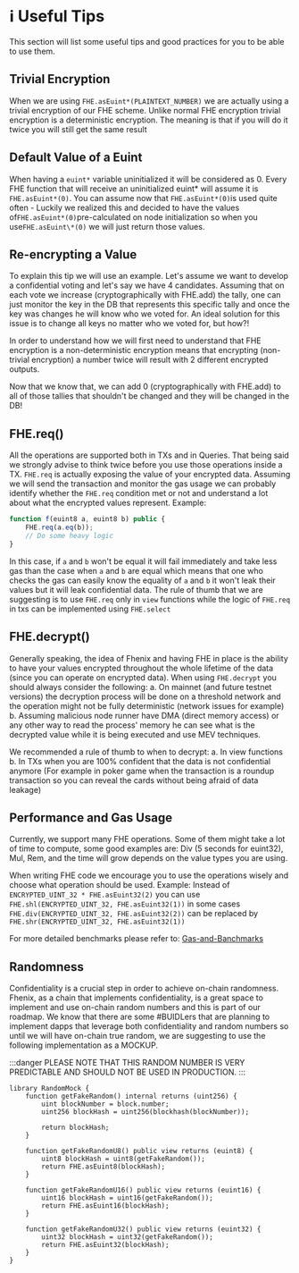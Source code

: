 # ℹ️ Useful Tips

This section will list some useful tips and good practices for you to be able to use them.

## Trivial Encryption

When we are using `FHE.asEuint*(PLAINTEXT_NUMBER)` we are actually using a trivial encryption of our FHE scheme. Unlike normal FHE encryption trivial encryption is a deterministic encryption. The meaning is that if you will do it twice you will still get the same result

## Default Value of a Euint

When having a `euint*` variable uninitialized it will be considered as 0. Every FHE function that will receive an uninitialized euint* will assume it is `FHE.asEuint*(0)`.
You can assume now that `FHE.asEuint*(0)`is used quite often - Luckily we realized this and decided to have the values of`FHE.asEuint*(0)`pre-calculated on node initialization so when you use`FHE.asEuint\*(0)` we will just return those values.

## Re-encrypting a Value

To explain this tip we will use an example. Let's assume we want to develop a confidential voting and let's say we have 4 candidates.
Assuming that on each vote we increase (cryptographically with FHE.add) the tally, one can just monitor the key in the DB that represents this specific tally and once the key was changes he will know who we voted for.
An ideal solution for this issue is to change all keys no matter who we voted for, but how?!

In order to understand how we will first need to understand that FHE encryption is a non-deterministic encryption means that encrypting (non-trivial encryption) a number twice will result with 2 different encrypted outputs.

Now that we know that, we can add 0 (cryptographically with FHE.add) to all of those tallies that shouldn't be changed and they will be changed in the DB!

## FHE.req()

All the operations are supported both in TXs and in Queries. That being said we strongly advise to think twice before you use those operations inside a TX. `FHE.req` is actually exposing the value of your encrypted data. Assuming we will send the transaction and monitor the gas usage we can probably identify whether the `FHE.req` condition met or not and understand a lot about what the encrypted values represent.
Example:

```javascript
function f(euint8 a, euint8 b) public {
    FHE.req(a.eq(b));
    // Do some heavy logic
}
```

In this case, if `a` and `b` won't be equal it will fail immediately and take less gas than the case when `a` and `b` are equal which means that one who checks the gas can easily know the equality of `a` and `b` it won't leak their values but it will leak confidential data.
The rule of thumb that we are suggesting is to use `FHE.req` only in `view` functions while the logic of `FHE.req` in txs can be implemented using `FHE.select`

## FHE.decrypt()

Generally speaking, the idea of Fhenix and having FHE in place is the ability to have your values encrypted throughout the whole lifetime of the data (since you can operate on encrypted data). When using `FHE.decrypt` you should always consider the following:
a. On mainnet (and future testnet versions) the decryption process will be done on a threshold network and the operation might not be fully deterministic (network issues for example)
b. Assuming malicious node runner have DMA (direct memory access) or any other way to read the process' memory he can see what is the decrypted value while it is being executed and use MEV techniques.

We recommended a rule of thumb to when to decrypt:
a. In view functions
b. In TXs when you are 100% confident that the data is not confidential anymore (For example in poker game when the transaction is a roundup transaction so you can reveal the cards without being afraid of data leakage)

## Performance and Gas Usage

Currently, we support many FHE operations. Some of them might take a lot of time to compute, some good examples are: Div (5 seconds for euint32), Mul, Rem, and the time will grow depends on the value types you are using.

When writing FHE code we encourage you to use the operations wisely and choose what operation should be used.
Example: Instead of `ENCRYPTED_UINT_32 * FHE.asEuint32(2)` you can use `FHE.shl(ENCRYPTED_UINT_32, FHE.asEuint32(1))` in some cases `FHE.div(ENCRYPTED_UINT_32, FHE.asEuint32(2))` can be replaced by `FHE.shr(ENCRYPTED_UINT_32, FHE.asEuint32(1))`

For more detailed benchmarks please refer to: [Gas-and-Banchmarks](./Gas-and-Banchmarks)

## Randomness

Confidentiality is a crucial step in order to achieve on-chain randomness. Fhenix, as a chain that implements confidentiality, is a great space to implement and use on-chain random numbers and this is part of our roadmap.
We know that there are some #BUIDLers that are planning to implement dapps that leverage both confidentiality and random numbers so until we will have on-chain true random, we are suggesting to use the following implementation as a MOCKUP.

:::danger
PLEASE NOTE THAT THIS RANDOM NUMBER IS VERY PREDICTABLE AND SHOULD NOT BE USED IN PRODUCTION.
:::

```solidity
library RandomMock {
    function getFakeRandom() internal returns (uint256) {
        uint blockNumber = block.number;
        uint256 blockHash = uint256(blockhash(blockNumber));

        return blockHash;
    }

    function getFakeRandomU8() public view returns (euint8) {
        uint8 blockHash = uint8(getFakeRandom());
        return FHE.asEuint8(blockHash);
    }

    function getFakeRandomU16() public view returns (euint16) {
        uint16 blockHash = uint16(getFakeRandom());
        return FHE.asEuint16(blockHash);
    }

    function getFakeRandomU32() public view returns (euint32) {
        uint32 blockHash = uint32(getFakeRandom());
        return FHE.asEuint32(blockHash);
    }
}
```
